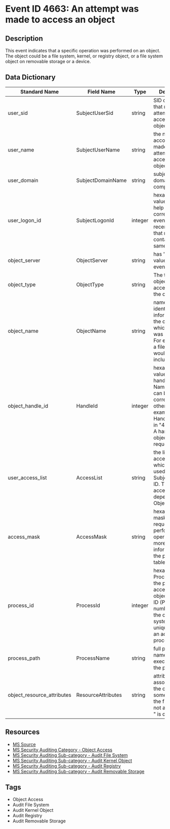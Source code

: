 # Event ID 4663: An attempt was made to access an object

## Description
This event indicates that a specific operation was performed on an object. The object could be a file system, kernel, or registry object, or a file system object on removable storage or a device.

## Data Dictionary
|Standard Name|Field Name|Type|Description|Sample Value|
|---|---|---|---|---|
|user_sid|SubjectUserSid|string|SID of account that made an attempt to access an object.|S-1-5-21-3457937927-2839227994-823803824-1104|
|user_name|SubjectUserName|string|the name of the account that made an attempt to access an object.|dadmin|
|user_domain|SubjectDomainName|string|subject's domain or computer name.|CONTOSO|
|user_logon_id|SubjectLogonId|integer|hexadecimal value that can help you correlate this event with recent events that might contain the same Logon ID|0x4367b|
|object_server|ObjectServer|string|has "Security" value for this event.|Security|
|object_type|ObjectType|string|The type of object that was accessed during the operation.|File|
|object_name|ObjectName|string|name and other identifying information for the object for which access was requested. For example, for a file, the path would be included.|C:\Documents\HBI Data.txt|
|object_handle_id|HandleId|integer|hexadecimal value of a handle to Object Name. This field can be used for correlation with other events, for example with Handle ID field in "4656(S, F): A handle to an object was requested."|0x1bc|
|user_access_list|AccessList|string|the list of access rights which were used by Subject\Security ID. These access rights depend on Object Type.|%%4417 %%4418|
|access_mask|AccessMask|string|hexadecimal mask for the requested or performed operation. For more information, see the preceding table.|0x6|
|process_id|ProcessId|integer|hexadecimal Process ID of the process that accessed the object. Process ID (PID) is a number used by the operating system to uniquely identify an active process.|0x458|
|process_path|ProcessName|string|full path and the name of the executable for the process.|C:\Windows\System32\notepad.exe|
|object_resource_attributes|ResourceAttributes|string|attributes associated with the object. For some objects, the field does not apply and "-" is displayed.|S:AI(RA;ID;;;;WD;("Impact_MS",TI,0x10020,3000))|

## Resources
* [MS Source](https://github.com/MicrosoftDocs/windows-itpro-docs/blob/master/windows/security/threat-protection/auditing/event-4663.md)
* [MS Security Auditing Category - Object Access](https://docs.microsoft.com/en-us/windows/security/threat-protection/auditing/advanced-security-audit-policy-settings#object-access)
* [MS Security Auditing Sub-category - Audit File System](https://github.com/MicrosoftDocs/windows-itpro-docs/tree/master/windows/security/threat-protection/auditing/audit-file-system.md)
* [MS Security Auditing Sub-category - Audit Kernel Object](https://github.com/MicrosoftDocs/windows-itpro-docs/tree/master/windows/security/threat-protection/auditing/audit-kernel-object.md)
* [MS Security Auditing Sub-category - Audit Registry](https://github.com/MicrosoftDocs/windows-itpro-docs/tree/master/windows/security/threat-protection/auditing/audit-registry.md)
* [MS Security Auditing Sub-category - Audit Removable Storage](https://github.com/MicrosoftDocs/windows-itpro-docs/tree/master/windows/security/threat-protection/auditing/audit-removable-storage.md)

## Tags
* Object Access
* Audit File System
* Audit Kernel Object
* Audit Registry
* Audit Removable Storage